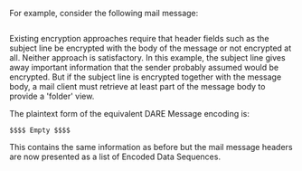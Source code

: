 
For example, consider the following mail message:

~~~~
~~~~

Existing encryption approaches require that header fields such as the subject line be encrypted 
with the body of the message or not encrypted at all. Neither approach is satisfactory.
In this example, the subject line gives away important information that the sender
probably assumed would be encrypted. But if the subject line is encrypted together with the
message body, a mail client must retrieve at least part of the message body to provide a 
'folder' view.

The plaintext form of the equivalent DARE Message encoding is:

~~~~
$$$$ Empty $$$$
~~~~

This contains the same information as before but the mail message headers are 
now presented as  a list of Encoded Data Sequences.

